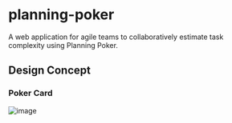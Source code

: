 # planning-poker
A web application for agile teams to collaboratively estimate task complexity using Planning Poker.

## Design Concept
### Poker Card
![image](https://github.com/user-attachments/assets/44811b47-7112-4ebb-b0a2-f8ff9f7c1e07)
